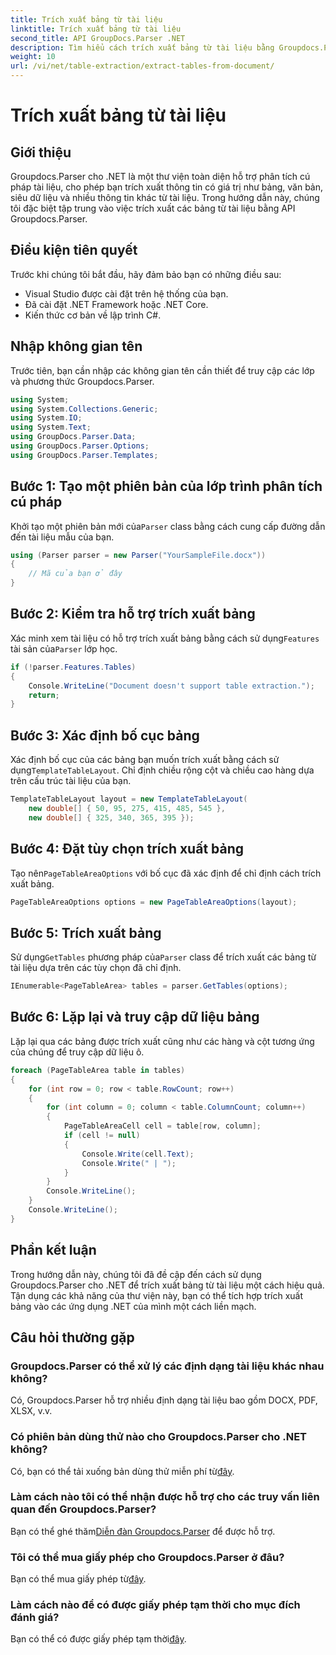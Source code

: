 ```yaml
---
title: Trích xuất bảng từ tài liệu
linktitle: Trích xuất bảng từ tài liệu
second_title: API GroupDocs.Parser .NET
description: Tìm hiểu cách trích xuất bảng từ tài liệu bằng Groupdocs.Parser cho .NET. Hãy làm theo hướng dẫn chi tiết về cách tích hợp chức năng này.
weight: 10
url: /vi/net/table-extraction/extract-tables-from-document/
---
```


# Trích xuất bảng từ tài liệu

## Giới thiệu
Groupdocs.Parser cho .NET là một thư viện toàn diện hỗ trợ phân tích cú pháp tài liệu, cho phép bạn trích xuất thông tin có giá trị như bảng, văn bản, siêu dữ liệu và nhiều thông tin khác từ tài liệu. Trong hướng dẫn này, chúng tôi đặc biệt tập trung vào việc trích xuất các bảng từ tài liệu bằng API Groupdocs.Parser.
## Điều kiện tiên quyết
Trước khi chúng tôi bắt đầu, hãy đảm bảo bạn có những điều sau:
- Visual Studio được cài đặt trên hệ thống của bạn.
- Đã cài đặt .NET Framework hoặc .NET Core.
- Kiến thức cơ bản về lập trình C#.

## Nhập không gian tên
Trước tiên, bạn cần nhập các không gian tên cần thiết để truy cập các lớp và phương thức Groupdocs.Parser.
```csharp
using System;
using System.Collections.Generic;
using System.IO;
using System.Text;
using GroupDocs.Parser.Data;
using GroupDocs.Parser.Options;
using GroupDocs.Parser.Templates;
```
## Bước 1: Tạo một phiên bản của lớp trình phân tích cú pháp
 Khởi tạo một phiên bản mới của`Parser` class bằng cách cung cấp đường dẫn đến tài liệu mẫu của bạn.
```csharp
using (Parser parser = new Parser("YourSampleFile.docx"))
{
    // Mã của bạn ở đây
}
```
## Bước 2: Kiểm tra hỗ trợ trích xuất bảng
 Xác minh xem tài liệu có hỗ trợ trích xuất bảng bằng cách sử dụng`Features` tài sản của`Parser` lớp học.
```csharp
if (!parser.Features.Tables)
{
    Console.WriteLine("Document doesn't support table extraction.");
    return;
}
```
## Bước 3: Xác định bố cục bảng
Xác định bố cục của các bảng bạn muốn trích xuất bằng cách sử dụng`TemplateTableLayout`. Chỉ định chiều rộng cột và chiều cao hàng dựa trên cấu trúc tài liệu của bạn.
```csharp
TemplateTableLayout layout = new TemplateTableLayout(
    new double[] { 50, 95, 275, 415, 485, 545 },
    new double[] { 325, 340, 365, 395 });
```
## Bước 4: Đặt tùy chọn trích xuất bảng
 Tạo nên`PageTableAreaOptions` với bố cục đã xác định để chỉ định cách trích xuất bảng.
```csharp
PageTableAreaOptions options = new PageTableAreaOptions(layout);
```
## Bước 5: Trích xuất bảng
 Sử dụng`GetTables` phương pháp của`Parser` class để trích xuất các bảng từ tài liệu dựa trên các tùy chọn đã chỉ định.
```csharp
IEnumerable<PageTableArea> tables = parser.GetTables(options);
```
## Bước 6: Lặp lại và truy cập dữ liệu bảng
Lặp lại qua các bảng được trích xuất cũng như các hàng và cột tương ứng của chúng để truy cập dữ liệu ô.
```csharp
foreach (PageTableArea table in tables)
{
    for (int row = 0; row < table.RowCount; row++)
    {
        for (int column = 0; column < table.ColumnCount; column++)
        {
            PageTableAreaCell cell = table[row, column];
            if (cell != null)
            {
                Console.Write(cell.Text);
                Console.Write(" | ");
            }
        }
        Console.WriteLine();
    }
    Console.WriteLine();
}
```
## Phần kết luận
Trong hướng dẫn này, chúng tôi đã đề cập đến cách sử dụng Groupdocs.Parser cho .NET để trích xuất bảng từ tài liệu một cách hiệu quả. Tận dụng các khả năng của thư viện này, bạn có thể tích hợp trích xuất bảng vào các ứng dụng .NET của mình một cách liền mạch.

## Câu hỏi thường gặp
### Groupdocs.Parser có thể xử lý các định dạng tài liệu khác nhau không?
Có, Groupdocs.Parser hỗ trợ nhiều định dạng tài liệu bao gồm DOCX, PDF, XLSX, v.v.
### Có phiên bản dùng thử nào cho Groupdocs.Parser cho .NET không?
 Có, bạn có thể tải xuống bản dùng thử miễn phí từ[đây](https://releases.groupdocs.com/).
### Làm cách nào tôi có thể nhận được hỗ trợ cho các truy vấn liên quan đến Groupdocs.Parser?
 Bạn có thể ghé thăm[Diễn đàn Groupdocs.Parser](https://forum.groupdocs.com/c/parser/17) để được hỗ trợ.
### Tôi có thể mua giấy phép cho Groupdocs.Parser ở đâu?
 Bạn có thể mua giấy phép từ[đây](https://purchase.groupdocs.com/buy).
### Làm cách nào để có được giấy phép tạm thời cho mục đích đánh giá?
 Bạn có thể có được giấy phép tạm thời[đây](https://purchase.groupdocs.com/temporary-license/).